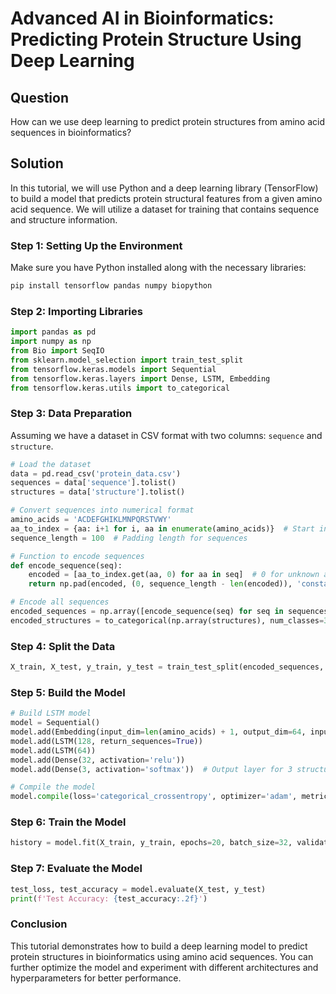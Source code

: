 # Advanced AI in Bioinformatics: Predicting Protein Structure Using Deep Learning

## Question

How can we use deep learning to predict protein structures from amino acid sequences in bioinformatics?

## Solution

In this tutorial, we will use Python and a deep learning library (TensorFlow) to build a model that predicts protein structural features from a given amino acid sequence. We will utilize a dataset for training that contains sequence and structure information.

### Step 1: Setting Up the Environment

Make sure you have Python installed along with the necessary libraries:

```bash
pip install tensorflow pandas numpy biopython
```

### Step 2: Importing Libraries

```python
import pandas as pd
import numpy as np
from Bio import SeqIO
from sklearn.model_selection import train_test_split
from tensorflow.keras.models import Sequential
from tensorflow.keras.layers import Dense, LSTM, Embedding
from tensorflow.keras.utils import to_categorical
```

### Step 3: Data Preparation

Assuming we have a dataset in CSV format with two columns: `sequence` and `structure`.

```python
# Load the dataset
data = pd.read_csv('protein_data.csv')
sequences = data['sequence'].tolist()
structures = data['structure'].tolist()

# Convert sequences into numerical format
amino_acids = 'ACDEFGHIKLMNPQRSTVWY'
aa_to_index = {aa: i+1 for i, aa in enumerate(amino_acids)}  # Start index from 1
sequence_length = 100  # Padding length for sequences

# Function to encode sequences
def encode_sequence(seq):
    encoded = [aa_to_index.get(aa, 0) for aa in seq]  # 0 for unknown amino acids
    return np.pad(encoded, (0, sequence_length - len(encoded)), 'constant')

# Encode all sequences
encoded_sequences = np.array([encode_sequence(seq) for seq in sequences])
encoded_structures = to_categorical(np.array(structures), num_classes=3)  # Assuming 3 structural classes
```

### Step 4: Split the Data

```python
X_train, X_test, y_train, y_test = train_test_split(encoded_sequences, encoded_structures, test_size=0.2, random_state=42)
```

### Step 5: Build the Model

```python
# Build LSTM model
model = Sequential()
model.add(Embedding(input_dim=len(amino_acids) + 1, output_dim=64, input_length=sequence_length))
model.add(LSTM(128, return_sequences=True))
model.add(LSTM(64))
model.add(Dense(32, activation='relu'))
model.add(Dense(3, activation='softmax'))  # Output layer for 3 structural categories

# Compile the model
model.compile(loss='categorical_crossentropy', optimizer='adam', metrics=['accuracy'])
```

### Step 6: Train the Model

```python
history = model.fit(X_train, y_train, epochs=20, batch_size=32, validation_data=(X_test, y_test))
```

### Step 7: Evaluate the Model

```python
test_loss, test_accuracy = model.evaluate(X_test, y_test)
print(f'Test Accuracy: {test_accuracy:.2f}')
```

### Conclusion

This tutorial demonstrates how to build a deep learning model to predict protein structures in bioinformatics using amino acid sequences. You can further optimize the model and experiment with different architectures and hyperparameters for better performance.